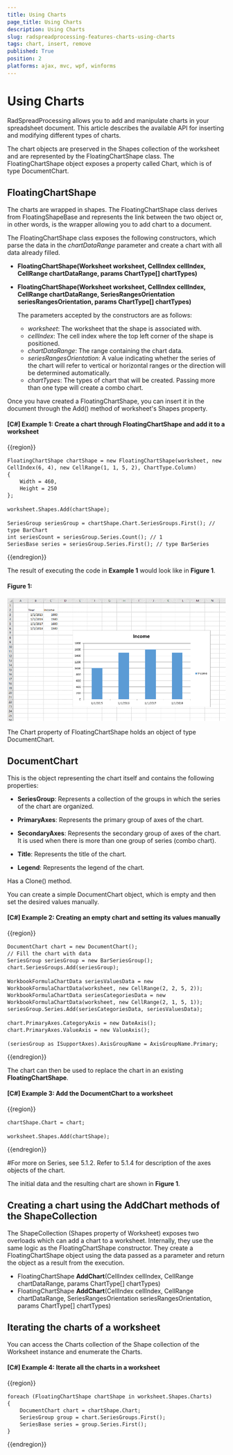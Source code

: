 ```yaml
---
title: Using Charts
page_title: Using Charts
description: Using Charts
slug: radspreadprocessing-features-charts-using-charts
tags: chart, insert, remove
published: True
position: 2
platforms: ajax, mvc, wpf, winforms
---
```


# Using Charts

RadSpreadProcessing allows you to add and manipulate charts in your spreadsheet document. This article describes the available API for inserting and modifying different types of charts.

The chart objects are preserved in the Shapes collection of the worksheet and are represented by the FloatingChartShape class. The FloatingChartShape object exposes a property called Chart, which is of type DocumentChart.


## FloatingChartShape

The charts are wrapped in shapes. The FloatingChartShape class derives from FloatingShapeBase and represents the link between the two object or, in other words, is the wrapper allowing you to add chart to a document. 

The FloatingChartShape class exposes the following constructors, which parse the data in the *chartDataRange* parameter and create a chart with all data already filled. 

* **FloatingChartShape(Worksheet worksheet, CellIndex cellIndex, CellRange chartDataRange, params ChartType[] chartTypes)**

* **FloatingChartShape(Worksheet worksheet, CellIndex cellIndex, CellRange chartDataRange, SeriesRangesOrientation seriesRangesOrientation, params ChartType[] chartTypes)**

	The parameters accepted by the constructors are as follows:
	* *worksheet*: The worksheet that the shape is associated with.
	* *cellIndex*: The cell index where the top left corner of the shape is positioned.
	* *chartDataRange*: The range containing the chart data.
	* *seriesRangesOrientation*: A value indicating whether the series of the chart will refer to vertical or horizontal ranges or the direction will be determined automatically.
	* *chartTypes*: The types of chart that will be created. Passing more than one type will create a combo chart.

Once you have created a FloatingChartShape, you can insert it in the document through the Add() method of worksheet's Shapes property.

#### [C#] Example 1: Create a chart through FloatingChartShape and add it to a worksheet

{{region}}
	
	FloatingChartShape chartShape = new FloatingChartShape(worksheet, new CellIndex(6, 4), new CellRange(1, 1, 5, 2), ChartType.Column)
	{
	    Width = 460,
	    Height = 250
	};
	
	worksheet.Shapes.Add(chartShape);
	
	SeriesGroup seriesGroup = chartShape.Chart.SeriesGroups.First(); // type BarChart
	int seriesCount = seriesGroup.Series.Count(); // 1
	SeriesBase series = seriesGroup.Series.First(); // type BarSeries

{{endregion}}

The result of executing the code in **Example 1** would look like in **Figure 1**.


#### Figure 1: 
![](images/SpreadProcessing-Features-UsingCharts_1.png)

The Chart property of FloatingChartShape holds an object of type DocumentChart.

## DocumentChart 

This is the object representing the chart itself and contains the following properties:

* **SeriesGroup**: Represents a collection of the groups in which the series of the chart are organized.

* **PrimaryAxes**: Represents the primary group of axes of the chart.

* **SecondaryAxes**: Represents the secondary group of axes of the chart. It is used when there is more than one group of series (combo chart).

* **Title**: Represents the title of the chart.

* **Legend**: Represents the legend of the chart.

Has a Clone() method.

You can create a simple DocumentChart object, which is empty and then set the desired values manually.

#### [C#] Example 2: Creating an empty chart and setting its values manually

{{region}}

	DocumentChart chart = new DocumentChart();
	// Fill the chart with data
	SeriesGroup seriesGroup = new BarSeriesGroup();
	chart.SeriesGroups.Add(seriesGroup);
	
	WorkbookFormulaChartData seriesValuesData = new WorkbookFormulaChartData(worksheet, new CellRange(2, 2, 5, 2));
	WorkbookFormulaChartData seriesCategoriesData = new WorkbookFormulaChartData(worksheet, new CellRange(2, 1, 5, 1));
	seriesGroup.Series.Add(seriesCategoriesData, seriesValuesData);

	chart.PrimaryAxes.CategoryAxis = new DateAxis();
	chart.PrimaryAxes.ValueAxis = new ValueAxis();
	
	(seriesGroup as ISupportAxes).AxisGroupName = AxisGroupName.Primary;

{{endregion}}

The chart can then be used to replace the chart in an existing **FloatingChartShape**.

#### [C#] Example 3: Add the DocumentChart to a worksheet

{{region}}

	chartShape.Chart = chart;
	
	worksheet.Shapes.Add(chartShape);
{{endregion}}

#For more on Series, see 5.1.2. Refer to 5.1.4 for description of the axes objects of the chart.

The initial data and the resulting chart are shown in **Figure 1**.

## Creating a chart using the AddChart methods of the ShapeCollection

The ShapeCollection (Shapes property of Worksheet) exposes two overloads which can add a chart to a worksheet. Internally, they use the same logic as the FloatingChartShape constructor. They create a FloatingChartShape object using the data passed as a parameter and return the object as a result from the execution.

* FloatingChartShape **AddChart**(CellIndex cellIndex, CellRange chartDataRange, params ChartType[] chartTypes)
* FloatingChartShape **AddChart**(CellIndex cellIndex, CellRange chartDataRange, SeriesRangesOrientation seriesRangesOrientation, params ChartType[] chartTypes)

##	Iterating the charts of a worksheet

You can access the Charts collection of the Shape collection of the Worksheet instance and enumerate the Charts.

#### [C#] Example 4: Iterate all the charts in a worksheet

{{region}}

	foreach (FloatingChartShape chartShape in worksheet.Shapes.Charts)
	{
	    DocumentChart chart = chartShape.Chart;
	    SeriesGroup group = chart.SeriesGroups.First();
	    SeriesBase series = group.Series.First();
	}
{{endregion}}